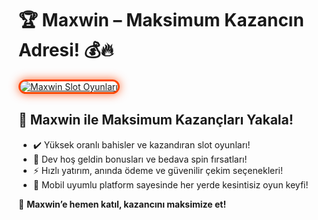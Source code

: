 <h1>🏆 Maxwin – Maksimum Kazancın Adresi! 💰🔥</h1>

<a href="https://maxwin441.com/" title="Maxwin Slot Oyunları">
  <img src="https://i.ibb.co/BtMhhf6/g-venligiris.jpg" alt="Maxwin Slot Oyunları" style="max-width: 100%; border: 3px solid #ff4500; border-radius: 15px; box-shadow: 0px 0px 15px rgba(255, 69, 0, 0.8);">
</a>

<h2>🚀 Maxwin ile Maksimum Kazançları Yakala!</h2>
<ul>
  <li>✔️ Yüksek oranlı bahisler ve kazandıran slot oyunları!</li>
  <li>🎁 Dev hoş geldin bonusları ve bedava spin fırsatları!</li>
  <li>⚡️ Hızlı yatırım, anında ödeme ve güvenilir çekim seçenekleri!</li>
  <li>📱 Mobil uyumlu platform sayesinde her yerde kesintisiz oyun keyfi!</li>
</ul>

<p>💎 <strong>Maxwin’e hemen katıl, kazancını maksimize et!</strong></p>

<meta name="description" content="Maxwin ile maksimum kazanç seni bekliyor! Yüksek oranlar, özel bonuslar ve hızlı ödeme seçenekleriyle hemen kazanmaya başla!">
